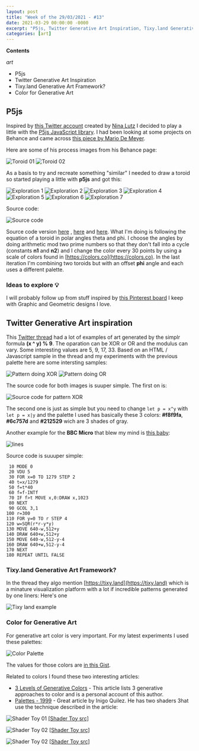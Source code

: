 ```yaml
---
layout: post
title: "Week of the 29/03/2021 - #13"
date: 2021-03-29 00:00:00 -0000
excerpt: "P5js, Twitter Generative Art Inspiration, Tixy.land Generative Art Framework?, Color for Generative Art"
categories: [art]
---
```


**Contents**

*art*

- P5js
- Twitter Generative Art Inspiration
- Tixy.land Generative Art Framework?
- Color for Generative Art

## P5js

Inspired by [this Twitter account](https://twitter.com/ninasketches) created by [Nina Lutz](https://twitter.com/ninalikespi) I decided to play a little with the [P5js JavaScript library](https://p5js.org). I had been looking at some projects on Behance and came across [this piece by Mario De Meyer](https://www.behance.net/gallery/85859433/New-Scientist-Space-Time).

Here are some of his process images from his Behance page:

![Toroid 01](/assets/imgs/2021-03-29/donuts-01.jpg)
![Toroid 02](/assets/imgs/2021-03-29/donuts-02.jpg)


As a basis to try and recreate something "similar" I needed to draw a toroid so started playing a little with **p5js** and got this:

![Exploration 1](/assets/imgs/2021-03-29/d1.png)
![Exploration 2](/assets/imgs/2021-03-29/d2.png)
![Exploration 3](/assets/imgs/2021-03-29/d3.png)
![Exploration 4](/assets/imgs/2021-03-29/d4.png)
![Exploration 5](/assets/imgs/2021-03-29/d5.png)
![Exploration 6](/assets/imgs/2021-03-29/d6.png)
![Exploration 7](/assets/imgs/2021-03-29/d7.png)

Source code:

![Source code](/assets/imgs/2021-03-29/carbon.png)

Source code version [here](https://gist.github.com/cesarmiquel/9f8917ceb50b4c1eef2060ce78e9410e) , [here](https://gist.github.com/cesarmiquel/95dca0e2e05eb765a88de41c41a0178e) and [here](https://gist.github.com/cesarmiquel/03c34e1a0618964df4c3e06f47d89534). What I'm doing is following the equation of a toroid in polar angles theta and phi. I choose the angles by doing arithmetic mod two prime numbers so that they don't fall into a cycle (constants **n1** and **n2**) and I change the color every 30 points by using a scale of colors found in [https://colors.co](https://colors.co). In the last iteration I'm combining two toroids but with an offset **phi** angle and each uses a different palette.


### Ideas to explore 💡

I will probably follow up from stuff inspired by [this Pinterest board](https://ar.pinterest.com/cesarmiquel/graphicgeometric-designs/) I keep with Graphic and Geometric designs I love.

## Twitter Generative Art inspiration

This [Twitter thread](https://twitter.com/aemkei/status/1378106731386040322) had a lot of examples of art generated by the simplr formula **(x ^ y) % 9**. The oparation can be XOR or OR and the modulus can vary. Some interesting values are 5, 9, 17, 33. Based on an HTML / Javascript sample in the thread and my experiments with the previous palette here are some intersting samples:

![Pattern doing XOR](/assets/imgs/2021-03-29/xor01.png)
![Pattern doing OR](/assets/imgs/2021-03-29/or01.png)

The source code for both images is suuper simple. The first on is:

![Source code for pattern XOR](/assets/imgs/2021-03-29/xor-src.png)

The second one is just as simple but you need to change `let p = x^y` with `let p = x|y` and the palette I used has basically these 3 colors: **#f8f9fa**, **#6c757d** and **#212529** wich are 3 shades of gray.

Another example for the **BBC Micro** that blew my mind is [this baby](https://twitter.com/bbcmicrobot/status/1377285588714450948):

![lines](/assets/imgs/2021-03-29/bbc-micro.png)

Source code is suuuper simple:
```
 10 MODE 0
 20 VDU 5
 30 FOR x=0 TO 1279 STEP 2
 40 t=x/1279
 50 f=t*40
 60 f=f-INTf
 70 IF f>t MOVE x,0:DRAW x,1023
 80 NEXT
 90 GCOL 3,1
100 r=300
110 FOR y=0 TO r STEP 4
120 w=SQR(r*r-y*y)
130 MOVE 640-w,512+y
140 DRAW 640+w,512+y
150 MOVE 640-w,512-y-4
160 DRAW 640+w,512-y-4
170 NEXT
180 REPEAT UNTIL FALSE
```

### Tixy.land Generative Art Framework?

In the thread they algo mention [https://tixy.land](https://tixy.land) which is a minature visualization platform with a lot if incredible patterns generated by one liners: Here's one

![Tixy land example](/assets/imgs/2021-03-29/tixy.png)

### Color for Generative Art

For generative art color is very important. For my latest experiments I used these palettes:

![Color Palette](/assets/imgs/2021-03-29/palette.png)

The values for those colors are [in this Gist](https://gist.github.com/cesarmiquel/32ddbdd6ae1b2472e7351fc3334d3e92).

Related to colors I found these two interesting articles:

- [3 Levels of Generative Colors](https://samuelcho.medium.com/3-levels-of-generative-colors-b43bd0d6d609) - This article lists 3 generative approaches to color and is a personal account of this author.
- [Palettes - 1999](https://www.iquilezles.org/www/articles/palettes/palettes.htm) - Great article by Inigo Quilez. He has two shaders 3hat use the technique described in the article:

![Shader Toy 01](/assets/imgs/2021-03-29/shader-toy-01.png)
[[Shader Toy src]](https://www.shadertoy.com/view/lsfGDB)

![Shader Toy 02](/assets/imgs/2021-03-29/shader-toy-02.png)
[[Shader Toy src]](https://www.shadertoy.com/view/Mdl3RH)

![Shader Toy 02](/assets/imgs/2021-03-29/shader-toy-03.png)
[[Shader Toy src]](https://www.shadertoy.com/view/ll2GD3)

